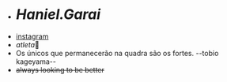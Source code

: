- # *Haniel.Garai*
- [instagram](https://www.instagram.com/pv.nihann/)
- *atleta*🏐
- ⁠Os únicos que permanecerão na quadra são os fortes. --tobio kageyama--
- ~~always looking to be better~~

<!---
garaisxy is a ✨ special ✨ repository because its `README.md` (this file) appears on your GitHub profile.
You can click the Preview link to take a look at your changes.
--->
